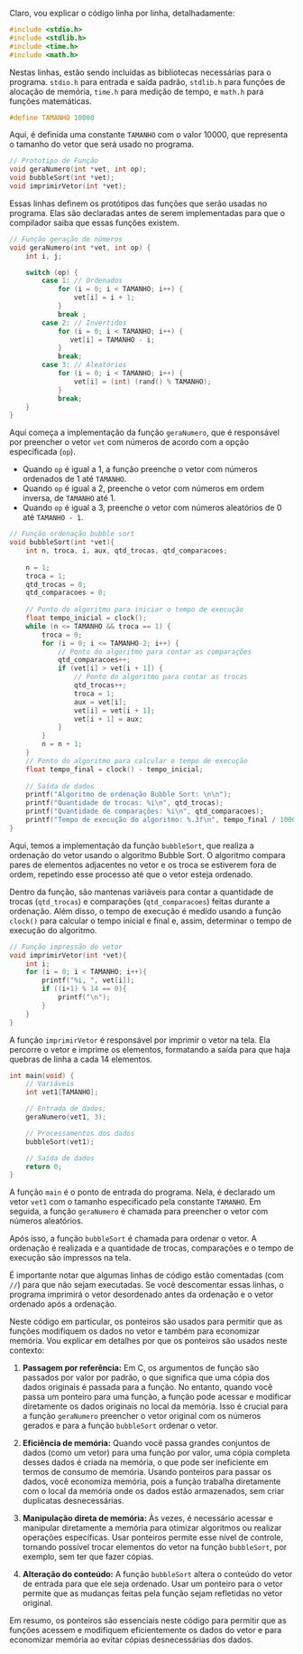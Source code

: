 Claro, vou explicar o código linha por linha, detalhadamente:

```c
#include <stdio.h>
#include <stdlib.h>
#include <time.h>
#include <math.h>
```
Nestas linhas, estão sendo incluídas as bibliotecas necessárias para o programa. `stdio.h` para entrada e saída padrão, `stdlib.h` para funções de alocação de memória, `time.h` para medição de tempo, e `math.h` para funções matemáticas.

```c
#define TAMANHO 10000
```
Aqui, é definida uma constante `TAMANHO` com o valor 10000, que representa o tamanho do vetor que será usado no programa.

```c
// Prototipo de Função
void geraNumero(int *vet, int op);
void bubbleSort(int *vet);
void imprimirVetor(int *vet);
```
Essas linhas definem os protótipos das funções que serão usadas no programa. Elas são declaradas antes de serem implementadas para que o compilador saiba que essas funções existem.

```c
// Função geração de números
void geraNumero(int *vet, int op) {
    int i, j;

    switch (op) {
        case 1: // Ordenados
            for (i = 0; i < TAMANHO; i++) {
                vet[i] = i + 1;
            }
            break ;
        case 2: // Invertidos
            for (i = 0; i < TAMANHO; i++) {
               vet[i] = TAMANHO - i;
            }
            break;
        case 3: // Aleatórios
            for (i = 0; i < TAMANHO; i++) {
                vet[i] = (int) (rand() % TAMANHO);
            }
            break;
    }
}
```
Aqui começa a implementação da função `geraNumero`, que é responsável por preencher o vetor `vet` com números de acordo com a opção especificada (`op`). 

- Quando `op` é igual a 1, a função preenche o vetor com números ordenados de 1 até `TAMANHO`.
- Quando `op` é igual a 2, preenche o vetor com números em ordem inversa, de `TAMANHO` até 1.
- Quando `op` é igual a 3, preenche o vetor com números aleatórios de 0 até `TAMANHO - 1`.

```c
// Função ordenação bubble sort
void bubbleSort(int *vet){
    int n, troca, i, aux, qtd_trocas, qtd_comparacoes;
    
    n = 1;
    troca = 1;
    qtd_trocas = 0;
    qtd_comparacoes = 0;
    
    // Ponto do algoritmo para iniciar o tempo de execução
    float tempo_inicial = clock();
    while (n <= TAMANHO && troca == 1) {
        troca = 0;
        for (i = 0; i <= TAMANHO-2; i++) {
            // Ponto do algoritmo para contar as comparações
            qtd_comparacoes++;
            if (vet[i] > vet[i + 1]) {
                // Ponto do algoritmo para contar as trocas
                qtd_trocas++;
                troca = 1;
                aux = vet[i];
                vet[i] = vet[i + 1];
                vet[i + 1] = aux;
            }
        }
        n = n + 1;
    }
    // Ponto do algoritmo para calcular o tempo de execução
    float tempo_final = clock() - tempo_inicial;
    
    // Saída de dados
    printf("Algoritmo de ordenação Bubble Sort: \n\n");
    printf("Quantidade de trocas: %i\n", qtd_trocas);
    printf("Quantidade de comparações: %i\n", qtd_comparacoes);
    printf("Tempo de execução do algoritmo: %.3f\n", tempo_final / 1000);
}
```
Aqui, temos a implementação da função `bubbleSort`, que realiza a ordenação do vetor usando o algoritmo Bubble Sort. O algoritmo compara pares de elementos adjacentes no vetor e os troca se estiverem fora de ordem, repetindo esse processo até que o vetor esteja ordenado. 

Dentro da função, são mantenas variáveis para contar a quantidade de trocas (`qtd_trocas`) e comparações (`qtd_comparacoes`) feitas durante a ordenação. Além disso, o tempo de execução é medido usando a função `clock()` para calcular o tempo inicial e final e, assim, determinar o tempo de execução do algoritmo.

```c
// Função impressão do vetor
void imprimirVetor(int *vet){
    int i;
    for (i = 0; i < TAMANHO; i++){
        printf("%i, ", vet[i]);
        if ((i+1) % 14 == 0){
            printf("\n");
        }
    }
}
```
A função `imprimirVetor` é responsável por imprimir o vetor na tela. Ela percorre o vetor e imprime os elementos, formatando a saída para que haja quebras de linha a cada 14 elementos.

```c
int main(void) {
    // Variáveis
    int vet1[TAMANHO];

    // Entrada de dados;
    geraNumero(vet1, 3);

    // Processamentos dos dados
    bubbleSort(vet1);

    // Saída de dados
    return 0;
}
```
A função `main` é o ponto de entrada do programa. Nela, é declarado um vetor `vet1` com o tamanho especificado pela constante `TAMANHO`. Em seguida, a função `geraNumero` é chamada para preencher o vetor com números aleatórios.

Após isso, a função `bubbleSort` é chamada para ordenar o vetor. A ordenação é realizada e a quantidade de trocas, comparações e o tempo de execução são impressos na tela.

É importante notar que algumas linhas de código estão comentadas (com `//`) para que não sejam executadas. Se você descomentar essas linhas, o programa imprimirá o vetor desordenado antes da ordenação e o vetor ordenado após a ordenação.

Neste código em particular, os ponteiros são usados para permitir que as funções modifiquem os dados no vetor e também para economizar memória. Vou explicar em detalhes por que os ponteiros são usados neste contexto:

1. **Passagem por referência:** Em C, os argumentos de função são passados por valor por padrão, o que significa que uma cópia dos dados originais é passada para a função. No entanto, quando você passa um ponteiro para uma função, a função pode acessar e modificar diretamente os dados originais no local da memória. Isso é crucial para a função `geraNumero` preencher o vetor original com os números gerados e para a função `bubbleSort` ordenar o vetor.

2. **Eficiência de memória:** Quando você passa grandes conjuntos de dados (como um vetor) para uma função por valor, uma cópia completa desses dados é criada na memória, o que pode ser ineficiente em termos de consumo de memória. Usando ponteiros para passar os dados, você economiza memória, pois a função trabalha diretamente com o local da memória onde os dados estão armazenados, sem criar duplicatas desnecessárias.

3. **Manipulação direta de memória:** Às vezes, é necessário acessar e manipular diretamente a memória para otimizar algoritmos ou realizar operações específicas. Usar ponteiros permite esse nível de controle, tornando possível trocar elementos do vetor na função `bubbleSort`, por exemplo, sem ter que fazer cópias.

4. **Alteração do conteúdo:** A função `bubbleSort` altera o conteúdo do vetor de entrada para que ele seja ordenado. Usar um ponteiro para o vetor permite que as mudanças feitas pela função sejam refletidas no vetor original.

Em resumo, os ponteiros são essenciais neste código para permitir que as funções acessem e modifiquem eficientemente os dados do vetor e para economizar memória ao evitar cópias desnecessárias dos dados.